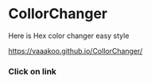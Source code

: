 # CollorChanger
Here is Hex color changer easy style

https://vaaakoo.github.io/CollorChanger/ <h3> Click on link </h3>
